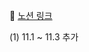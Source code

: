 🔗 [노션 링크](https://selective-scarer-9c2.notion.site/11-Next-js-13-18-ef610146a4834ef1970fededf9fd0be3?pvs=4)

(1) 11.1 ~ 11.3 추가
